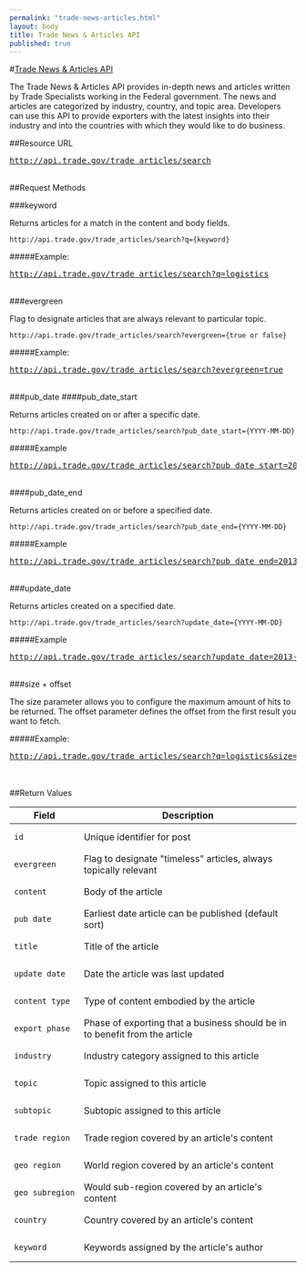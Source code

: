 ```yaml
---
permalink: "trade-news-articles.html"
layout: body
title: Trade News & Articles API
published: true
---
```


#<a href="trade-news-articles.html">Trade News & Articles API</a>

The Trade News & Articles API provides in-depth news and articles written by Trade Specialists working in the Federal government.  The news and articles are categorized by industry, country, and topic area.  Developers can use this API to provide exporters with the latest insights into their industry and into the countries with which they would like to do business.

##Resource URL

<a href="http://api.trade.gov/trade_articles/search"><pre>http://api.trade.gov/trade_articles/search</pre></a>
</br>
##Request Methods

###keyword

Returns articles for a match in the content and body fields.

    http://api.trade.gov/trade_articles/search?q={keyword}

#####Example:

<a href="http://api.trade.gov/trade_articles/search?q=logistics"><pre>http://api.trade.gov/trade_articles/search?q=logistics</pre></a>
</br>
###evergreen

Flag to designate articles that are always relevant to particular topic.

    http://api.trade.gov/trade_articles/search?evergreen={true or false}

#####Example:

<a href="http://api.trade.gov/trade_articles/search?evergreen=true"><pre>http://api.trade.gov/trade_articles/search?evergreen=true</pre></a>
</br>
###pub_date
####pub_date_start

Returns articles created on or after a specific date.

    http://api.trade.gov/trade_articles/search?pub_date_start={YYYY-MM-DD}

#####Example

<a href="http://api.trade.gov/trade_articles/search?pub_date_start=2013-01-04"><pre>http://api.trade.gov/trade_articles/search?pub_date_start=2013-01-04</pre></a>
</br>
####pub_date_end

Returns articles created on or before a specified date.

    http://api.trade.gov/trade_articles/search?pub_date_end={YYYY-MM-DD}

#####Example

<a href="http://api.trade.gov/trade_articles/search?pub_date_end=2013-01-07"><pre>http://api.trade.gov/trade_articles/search?pub_date_end=2013-01-07</pre></a>
</br>
###update_date

Returns articles created on a specified date.

    http://api.trade.gov/trade_articles/search?update_date={YYYY-MM-DD}

#####Example

<a href="http://api.trade.gov/trade_articles/search?update_date=2013-04-30"><pre>http://api.trade.gov/trade_articles/search?update_date=2013-04-30</pre></a>
</br>
###size + offset

The size parameter allows you to configure the maximum amount of hits to be returned. The offset parameter defines the offset from the first result you want to fetch.

#####Example:

<a href="http://api.trade.gov/trade_articles/search?q=logistics&size=1&offset=1"><pre>http://api.trade.gov/trade_articles/search?q=logistics&size=1&offset=1</pre></a>
</br>   
##Return Values

| Field             | Description                                                     |
| ----------------- | --------------------------------------------------------------- |
| <pre><code>id</code></pre>                | Unique identifier for post                                      |
| <pre><code>evergreen</code></pre> | Flag to designate "timeless" articles, always topically relevant |
| <pre><code>content</code></pre>	| Body of the article |
| <pre><code>pub_date</code></pre> | Earliest date article can be published (default sort) |
| <pre><code>title</code></pre> | Title of the article |
| <pre><code>update_date</code></pre> | Date the article was last updated |
| <pre><code>content_type</code></pre> | Type of content embodied by the article |
| <pre><code>export_phase</code></pre> | Phase of exporting that a business should be in to benefit from the article |
| <pre><code>industry</code></pre> | Industry category assigned to this article |
| <pre><code>topic</code></pre> | Topic assigned to this article |
| <pre><code>subtopic</code></pre> | Subtopic assigned to this article |
| <pre><code>trade_region</code></pre> | Trade region covered by an article's content |
| <pre><code>geo_region</code></pre> | World region covered by an article's content |
| <pre><code>geo_subregion</code></pre> | Would sub-region covered by an article's content |
| <pre><code>country</code></pre> | Country covered by an article's content |
| <pre><code>keyword</code></pre> | Keywords assigned by the article's author |